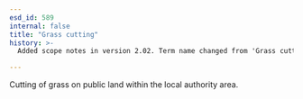 ```yaml
---
esd_id: 589
internal: false
title: "Grass cutting"
history: >-
  Added scope notes in version 2.02. Term name changed from 'Grass cutting' to 'Land and property - grass cutting' in version 3.00. Name changed to 'Grass cutting' in version 4.00.

---
```


Cutting of grass on public land within the local authority area.

